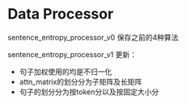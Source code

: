 
# Data Processor
sentence_entropy_processor_v0 保存之前的4种算法

sentence_entropy_processor_v1 更新：
- 句子加权使用的均是不归一化
- attn_matrix的划分分为子矩阵及长矩阵
- 句子的划分分为按token分以及按固定大小分